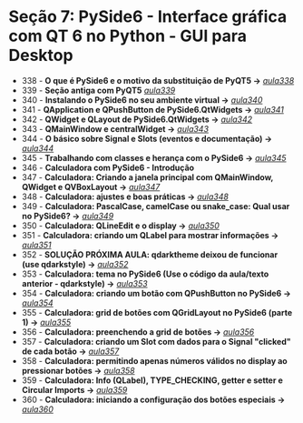 # Seção 7: PySide6 - Interface gráfica com QT 6 no Python - GUI para Desktop

- 338 - **O que é PySide6 e o motivo da substituição de PyQT5 ->** *[aula338](aula338.md)*
- 339 - **Seção antiga com PyQT5** *[aula339](./aulaPyQT/)*
- 340 - **Instalando o PySide6 no seu ambiente virtual ->** *[aula340](aula340.py)*
- 341 - **QApplication e QPushButton de PySide6.QtWidgets ->** *[aula341](aula341.py)*
- 342 - **QWidget e QLayout de PySide6.QtWidgets ->** *[aula342](aula342.py)*
- 343 - **QMainWindow e centralWidget ->** *[aula343](aula343.py)*
- 344 - **O básico sobre Signal e Slots (eventos e documentação) ->** *[aula344](aula344.py)*
- 345 - **Trabalhando com classes e herança com o PySide6 ->** *[aula345](aula345.py)*
- 346 - **Calculadora com PySide6 - Introdução**
- 347 - **Calculadora: Criando a janela principal com QMainWindow, QWidget e QVBoxLayout ->** *[aula347](./aula_calculadora/)*
- 348 - **Calculadora: ajustes e boas práticas ->** *[aula348](./aula_calculadora/)*
- 349 - **Calculadora: PascalCase, camelCase ou snake_case: Qual usar no PySide6? ->** *[aula349](./aula_calculadora/)*
- 350 - **Calculadora: QLineEdit e o display ->** *[aula350](./aula_calculadora/)*
- 351 - **Calculadora: criando um QLabel para mostrar informações ->** *[aula351](./aula_calculadora/)*
- 352 - **SOLUÇÃO PRÓXIMA AULA: qdarktheme deixou de funcionar (use qdarkstyle) ->** *[aula352](aula352.md)*
- 353 - **Calculadora: tema no PySide6 (Use o código da aula/texto anterior - qdarkstyle) ->** *[aula353](./aula_calculadora/)*
- 354 - **Calculadora: criando um botão com QPushButton no PySide6 ->** *[aula354](./aula_calculadora/)*
- 355 - **Calculadora: grid de botões com QGridLayout no PySide6 (parte 1) ->** *[aula355](./aula_calculadora/)*
- 356 - **Calculadora: preenchendo a grid de botões ->** *[aula356](./aula_calculadora/)*
- 357 - **Calculadora: criando um Slot com dados para o Signal "clicked" de cada botão ->** *[aula357](./aula_calculadora/)*
- 358 - **Calculadora: permitindo apenas números válidos no display ao pressionar botões ->** *[aula358](./aula_calculadora/)*
- 359 - **Calculadora: Info (QLabel), TYPE_CHECKING, getter e setter e Circular Imports ->** *[aula359](./aula_calculadora/)*
- 360 - **Calculadora: iniciando a configuração dos botões especiais ->** *[aula360](./aula_calculadora/)*
